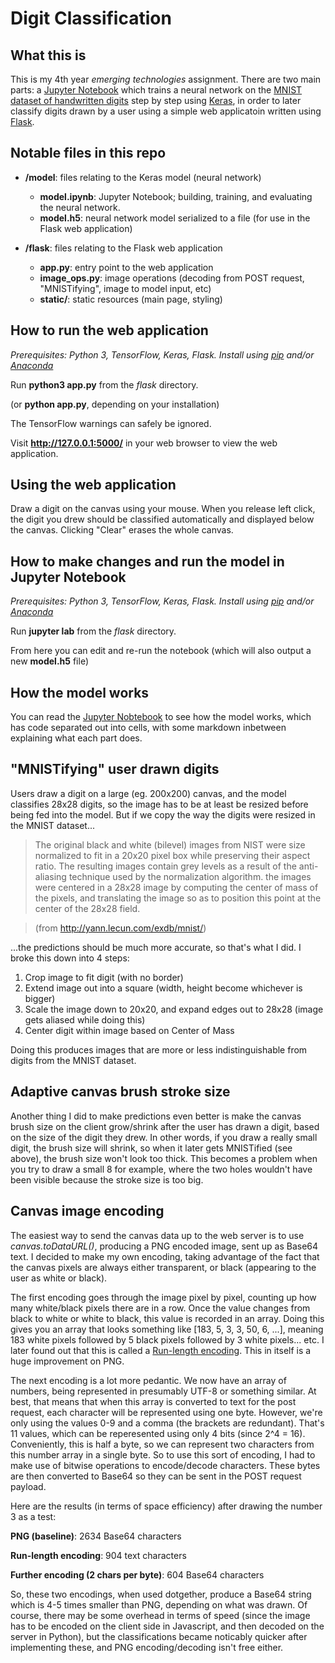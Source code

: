 # Digit Classification

## What this is
This is my 4th year *emerging technologies* assignment. There are two main parts: a [Jupyter Notebook](https://jupyter.org/) which trains a neural network on the [MNIST dataset of handwritten digits](http://yann.lecun.com/exdb/mnist/) step by step using [Keras](https://keras.io/), in order to later classify digits drawn by a user using a simple web applicatoin written using [Flask](https://www.fullstackpython.com/flask.html).

## Notable files in this repo

* **/model**: files relating to the Keras model (neural network)
  * **model.ipynb**: Jupyter Notebook; building, training, and evaluating the neural network.
  * **model.h5**: neural network model serialized to a file (for use in the Flask web application)


* **/flask**: files relating to the Flask web application
  * **app.py**: entry point to the web application
  * **image_ops.py**: image operations (decoding from POST request, "MNISTifying", image to model input, etc)
  * **static/**: static resources (main page, styling)
  

## How to run the web application

*Prerequisites: Python 3, TensorFlow, Keras, Flask. Install using [pip](https://pypi.org/project/pip/) and/or [Anaconda](https://www.anaconda.com/distribution/)*

Run **python3 app.py** from the *flask* directory.

(or **python app.py**, depending on your installation)

The TensorFlow warnings can safely be ignored.

Visit **http://127.0.0.1:5000/** in your web browser to view the web application.

## Using the web application

Draw a digit on the canvas using your mouse. When you release left click, the digit you drew should be classified automatically and displayed below the canvas. Clicking "Clear" erases the whole canvas.

## How to make changes and run the model in Jupyter Notebook

*Prerequisites: Python 3, TensorFlow, Keras, Flask. Install using [pip](https://pypi.org/project/pip/) and/or [Anaconda](https://www.anaconda.com/distribution/)*

Run **jupyter lab** from the *flask* directory.

From here you can edit and re-run the notebook (which will also output a new **model.h5** file)

## How the model works

You can read the [Jupyter Nobtebook](https://github.com/Ronan-H/digit-classification/blob/master/model/model.ipynb) to see how the model works, which has code separated out into cells, with some markdown inbetween explaining what each part does.

## "MNISTifying" user drawn digits

Users draw a digit on a large (eg. 200x200) canvas, and the model classifies 28x28 digits, so the image has to be at least be resized before being fed into the model. But if we copy the way the digits were resized in the MNIST dataset...


> The original black and white (bilevel) images from NIST were size normalized to fit in a 20x20 pixel box while preserving their aspect ratio. The resulting images contain grey levels as a result of the anti-aliasing technique used by the normalization algorithm. the images were centered in a 28x28 image by computing the center of mass of the pixels, and translating the image so as to position this point at the center of the 28x28 field.

> (from http://yann.lecun.com/exdb/mnist/)

...the predictions should be much more accurate, so that's what I did. I broke this down into 4 steps:

1. Crop image to fit digit (with no border)
2. Extend image out into a square (width, height become whichever is bigger)
3. Scale the image down to 20x20, and expand edges out to 28x28 (image gets aliased while doing this)
4. Center digit within image based on Center of Mass

Doing this produces images that are more or less indistinguishable from digits from the MNIST dataset.


## Adaptive canvas brush stroke size

Another thing I did to make predictions even better is make the canvas brush size on the client grow/shrink after the user has drawn a digit, based on the size of the digit they drew. In other words, if you draw a really small digit, the brush size will shrink, so when it later gets MNISTified (see above), the brush size won't look too thick. This becomes a problem when you try to draw a small 8 for example, where the two holes wouldn't have been visible because the stroke size is too big.

## Canvas image encoding

The easiest way to send the canvas data up to the web server is to use *canvas.toDataURL()*, producing a PNG encoded image, sent up as Base64 text. I decided to make my own encoding, taking advantage of the fact that the canvas pixels are always either transparent, or black (appearing to the user as white or black). 

The first encoding goes through the image pixel by pixel, counting up how many white/black pixels there are in a row. Once the value changes from black to white or white to black, this value is recorded in an array. Doing this gives you an array that looks something like [183, 5, 3, 3, 50, 6, ...], meaning 183 white pixels followed by 5 black pixels followed by 3 white pixels... etc. I later found out that this is called a [Run-length encoding](https://en.wikipedia.org/wiki/Run-length_encoding). This in itself is a huge improvement on PNG.

The next encoding is a lot more pedantic. We now have an array of numbers, being represented in presumably UTF-8 or something similar. At best, that means that when this array is converted to text for the post request, each character will be represented using one byte. However, we're only using the values 0-9 and a comma (the brackets are redundant). That's 11 values, which can be reperesented using only 4 bits (since 2^4 = 16). Conveniently, this is half a byte, so we can represent two characters from this number array in a single byte. So to use this sort of encoding, I had to make use of bitwise operations to encode/decode characters. These bytes are then converted to Base64 so they can be sent in the POST request payload.

Here are the results (in terms of space efficiency) after drawing the number 3 as a test:

**PNG (baseline)**: 2634 Base64 characters

**Run-length encoding**: 904 text characters

**Further encoding (2 chars per byte)**: 604 Base64 characters

So, these two encodings, when used dotgether, produce a Base64 string which is 4-5 times smaller than PNG, depending on what was drawn. Of course, there may be some overhead in terms of speed (since the image has to be encoded on the client side in Javascript, and then decoded on the server in Python), but the classifications became noticably quicker after implementing these, and PNG encoding/decoding isn't free either.

